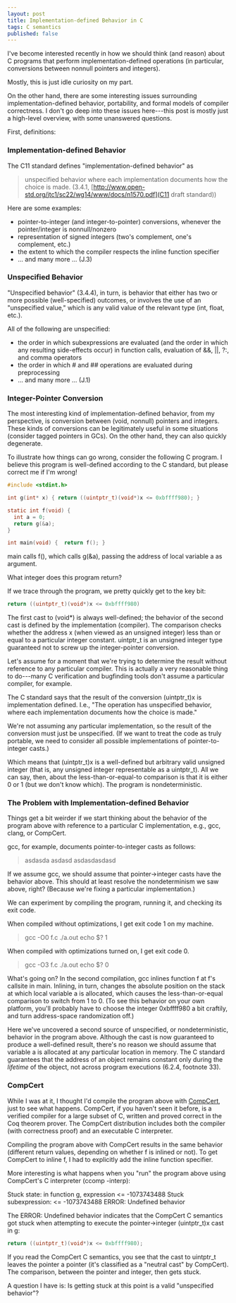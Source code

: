 ```yaml
---
layout: post
title: Implementation-defined Behavior in C
tags: C semantics
published: false
---
```


I've become interested recently in how we should think (and reason) about C programs that perform implementation-defined operations (in particular, conversions between nonnull pointers and integers). 

Mostly, this is just idle curiosity on my part. 

On the other hand, there are some interesting issues surrounding implementation-defined behavior, portability, and formal models of compiler correctness. I don't go deep into these issues here---this post is mostly just a high-level overview, with some unanswered questions.

First, definitions: 

### Implementation-defined Behavior

The C11 standard defines "implementation-defined behavior" as 
> unspecified behavior where each implementation documents how the choice is made.
> (3.4.1, [http://www.open-std.org/jtc1/sc22/wg14/www/docs/n1570.pdf](C11 draft standard))

Here are some examples:
* pointer-to-integer (and integer-to-pointer) conversions, whenever the pointer/integer is nonnull/nonzero
* representation of signed integers (two's complement, one's complement, etc.)
* the extent to which the compiler respects the inline function specifier
* ... and many more ... (J.3)

### Unspecified Behavior 

"Unspecified behavior" (3.4.4), in turn, is behavior that either has two or more possible (well-specified) outcomes, or involves the use of an "unspecified value," which is any valid value of the relevant type (int, float, etc.). 

All of the following are unspecified:
* the order in which subexpressions are evaluated (and the order in which any resulting side-effects occur) in function calls, evaluation of &&, ||, ?:, and comma operators
* the order in which # and ## operations are evaluated during preprocessing
* ... and many more ... (J.1)

### Integer-Pointer Conversion

The most interesting kind of implementation-defined behavior, from my perspective, is conversion between (void, nonnull) pointers and integers. These kinds of conversions can be legitimately useful in some situations (consider tagged pointers in GCs). On the other hand, they can also quickly degenerate.

To illustrate how things can go wrong, consider the following C program. I believe this program is well-defined according to the C standard, but please correct me if I'm wrong!

``` C
#include <stdint.h>

int g(int* x) { return ((uintptr_t)(void*)x <= 0xbffff980); }

static int f(void) {
  int a = 0;
  return g(&a);
}

int main(void) {  return f(); }
```

main calls f(), which calls g(&a), passing the address of local variable a as argument.

What integer does this program return? 

If we trace through the program, we pretty quickly get to the key bit:

``` C
return ((uintptr_t)(void*)x <= 0xbffff980)
```

The first cast to (void*) is always well-defined; the behavior of the second cast is defined by the implementation (compiler).
The comparison checks whether the address x (when viewed as an unsigned integer) less than or equal to a particular integer constant. uintptr_t is an unsigned integer type guaranteed not to screw up the integer-pointer conversion.

Let's assume for a moment that we're trying to determine the result without reference to any particular compiler. This is actually a very reasonable thing to do---many C verification and bugfinding tools don't assume a particular compiler, for example.

The C standard says that the result of the conversion (uintptr_t)x is implementation defined. I.e., "The operation has unspecified behavior, where each implementation documents how the choice is made." 

We're not assuming any particular implementation, so the result of the conversion must just be unspecified. (If we want to treat the code as truly portable, we need to consider all possible implementations of pointer-to-integer casts.)

Which means that (uintptr_t)x is a well-defined but arbitrary valid unsigned integer (that is, any unsigned integer representable as a uintptr_t). All we can say, then, about the less-than-or-equal-to comparison is that it is either 0 or 1 (but we don't know which). The program is nondeterministic.

### The Problem with Implementation-defined Behavior

Things get a bit weirder if we start thinking about the behavior of the program above with reference to a particular C implementation, e.g., gcc, clang, or CompCert.

gcc, for example, documents pointer-to-integer casts as follows:

> asdasda
> asdasd
> asdasdasdasd

If we assume gcc, we should assume that pointer->integer casts have the behavior above. This should at least resolve the nondeterminism we saw above, right? (Because we're fixing a particular implementation.)

We can experiment by compiling the program, running it, and checking its exit code. 

When compiled without optimizations, I get exit code 1 on my machine.

> gcc -O0 f.c
> ./a.out
> echo $?
> 1

When compiled with optimizations turned on, I get exit code 0.

> gcc -O3 f.c
> ./a.out
> echo $?
> 0

What's going on?
In the second compilation, gcc inlines function f at f's callsite in main. Inlining, in turn, changes the absolute position on the stack at which local variable a is allocated, which causes the less-than-or-equal comparison to switch from 1 to 0. 
(To see this behavior on your own platform, you'll probably have to choose the integer 0xbffff980 a bit craftily, and turn address-space randomization off.)

Here we've uncovered a second source of unspecified, or nondeterministic, behavior in the program above. Although the cast is now guaranteed to produce a well-defined result, there's no reason we should assume that variable a is allocated at any particular location in memory. The C standard guarantees that the address of an object remains constant only during the _lifetime_ of the object, not across program executions (6.2.4, footnote 33).

### CompCert

While I was at it, I thought I'd compile the program above with [CompCert](http://compcert.inria.fr), just to see what happens.
CompCert, if you haven't seen it before, is a verified compiler for a large subset of C, written and proved correct in the Coq theorem prover. The CompCert distribution includes both the compiler (with correctness proof) and an executable C interpreter.

Compiling the program above with CompCert results in the same behavior (different return values, depending on whether f is inlined or not). To get CompCert to inline f, I had to explicitly add the inline function specifier.

More interesting is what happens when you "run" the program above using CompCert's C interpreter (ccomp -interp):

Stuck state: in function g, expression <ptr> <= -1073743488
Stuck subexpression: <ptr> <= -1073743488
ERROR: Undefined behavior

The ERROR: Undefined behavior indicates that the CompCert C semantics got stuck when attempting to execute the pointer->integer (uintptr_t)x cast in g:

``` C
return ((uintptr_t)(void*)x <= 0xbffff980);
```

If you read the CompCert C semantics, you see that the cast to uintptr_t leaves the pointer a pointer (it's classified as a "neutral cast" by CompCert). The comparison, between the pointer and integer, then gets stuck.

A question I have is: Is getting stuck at this point is a valid "unspecified behavior"?

